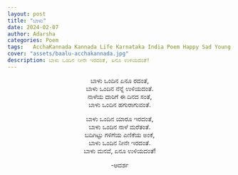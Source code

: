 ```yaml
---
layout: post
title: "ಬಾಳು"
date: 2024-02-07
author: Adarsha
categories: Poem
tags:	AcchaKannada Kannada Life Karnataka India Poem Happy Sad Young me happiness live greatfull
cover: "assets/baalu-acchakannada.jpg"
description: ಬಾಳು ಒಂದಿನ ನೀನೇ ಇರದಂತೆ, ಏನೂ ಉಳಿಯದಂತೆ!
---
```


<p align ="center"> ಬಾಳು ಒಂದಿನ ಏನೂ ರದಂತೆ, <br>
ಬಾಳು ಒಂದಿನ ನೆನ್ನೆ ಉಳಿಯದಂತೆ. <br>
ನಾಳೆಯ ದಾರಿಗೆ ಈ ದಿನದ ಸಂತೆ, <br>
ಬಾಳು ಒಂದಿನ ಹಗುರಾಗುವಂತೆ. </p>

<p align ="center"> ಬಾಳು ಒಂದಿನ ಯಾರೂ ಇರದಂತೆ, <br>
ಬಾಳು ಒಂದಿನ ನಾಳೆ ಮರೆತಂತೆ. <br>
ಬದಿಗಿಟ್ಟು ಗಳಿಗೆಯ ಎಣಿಕೆಯ ಅಂಕೆ, <br>
ಬಾಳು ಒಂದಿನ ನೀನೇ ಇರದಂತೆ. <br>
ಬಾಳು ಮನವೆ, ಏನೂ ಉಳಿಯದಂತೆ! </p>

<p align ="center"> -ಆದರ್ಶ </p>
